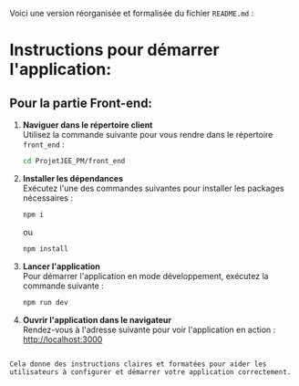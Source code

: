Voici une version réorganisée et formalisée du fichier `README.md` :

# Instructions pour démarrer l'application:

## Pour la partie Front-end:

1. **Naviguer dans le répertoire client**  
   Utilisez la commande suivante pour vous rendre dans le répertoire `front_end` :
   ```bash
   cd ProjetJEE_PM/front_end
   ```

2. **Installer les dépendances**  
   Exécutez l'une des commandes suivantes pour installer les packages nécessaires :
   ```bash
   npm i
   ```
   ou
   ```bash
   npm install
   ```

3. **Lancer l'application**  
   Pour démarrer l'application en mode développement, exécutez la commande suivante :
   ```bash
   npm run dev
   ```

4. **Ouvrir l'application dans le navigateur**  
   Rendez-vous à l'adresse suivante pour voir l'application en action :
   [http://localhost:3000](http://localhost:3000)
```

Cela donne des instructions claires et formatées pour aider les utilisateurs à configurer et démarrer votre application correctement.
